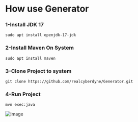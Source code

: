 # How use Generator

### 1-Install JDK 17
```
sudo apt install openjdk-17-jdk
```

### 2-Install Maven On System
```
sudo apt install maven
```

### 3-Clone Project to system
```
git clone https://github.com/realcyberdyne/Generator.git
```

### 4-Run Project
```
mvn exec:java
```
![image](https://github.com/user-attachments/assets/f2897d20-761d-4ab3-b3d7-dda37f770f7a)

